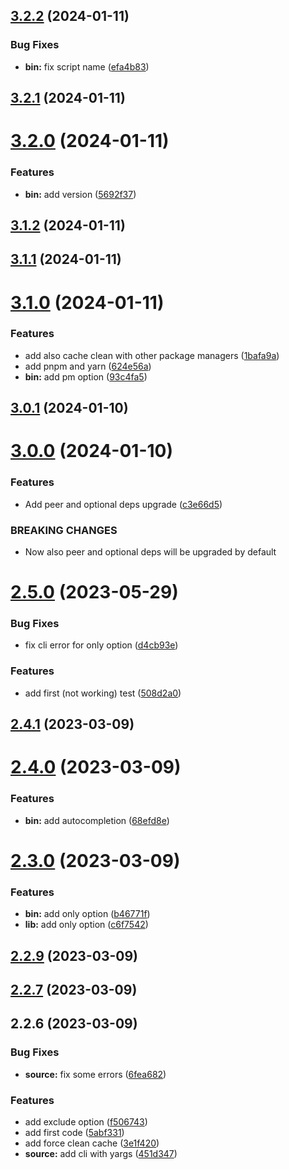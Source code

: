 

## [3.2.2](https://github.com/euberdeveloper/svecchiator/compare/3.2.1...3.2.2) (2024-01-11)


### Bug Fixes

* **bin:** fix script name ([efa4b83](https://github.com/euberdeveloper/svecchiator/commit/efa4b8384a98b2b964cf5b674979d0f8f157824a))

## [3.2.1](https://github.com/euberdeveloper/svecchiator/compare/3.2.0...3.2.1) (2024-01-11)

# [3.2.0](https://github.com/euberdeveloper/svecchiator/compare/3.1.2...3.2.0) (2024-01-11)


### Features

* **bin:** add version ([5692f37](https://github.com/euberdeveloper/svecchiator/commit/5692f3744db21c960a41e385bfdcc3a94581fc51))

## [3.1.2](https://github.com/euberdeveloper/svecchiator/compare/3.1.1...3.1.2) (2024-01-11)

## [3.1.1](https://github.com/euberdeveloper/svecchiator/compare/3.1.0...3.1.1) (2024-01-11)

# [3.1.0](https://github.com/euberdeveloper/svecchiator/compare/3.0.1...3.1.0) (2024-01-11)


### Features

* add also cache clean with other package managers ([1bafa9a](https://github.com/euberdeveloper/svecchiator/commit/1bafa9a4b91cc57010befb09f7c95713ef8d373f))
* add pnpm and yarn ([624e56a](https://github.com/euberdeveloper/svecchiator/commit/624e56a9c8e0dcd84b17c570d8eaa75b92d4fac8))
* **bin:** add pm option ([93c4fa5](https://github.com/euberdeveloper/svecchiator/commit/93c4fa503dcfecd6236125011149dea93c0238ab))

## [3.0.1](https://github.com/euberdeveloper/svecchiator/compare/3.0.0...3.0.1) (2024-01-10)

# [3.0.0](https://github.com/euberdeveloper/svecchiator/compare/2.5.0...3.0.0) (2024-01-10)


### Features

* Add peer and optional deps upgrade ([c3e66d5](https://github.com/euberdeveloper/svecchiator/commit/c3e66d53d78f2640e09e51cd1a8499eab82b5c9e))


### BREAKING CHANGES

* Now also peer and optional deps will be upgraded by default

# [2.5.0](https://github.com/euberdeveloper/svecchiator/compare/2.4.1...2.5.0) (2023-05-29)


### Bug Fixes

* fix cli error for only option ([d4cb93e](https://github.com/euberdeveloper/svecchiator/commit/d4cb93e0dd2a61c2f3bc55956bb3f7a90dd341a5))


### Features

* add first (not working) test ([508d2a0](https://github.com/euberdeveloper/svecchiator/commit/508d2a05b8c2003a6d0a36a9b1839622af72ab0c))

## [2.4.1](https://github.com/euberdeveloper/svecchiator/compare/2.4.0...2.4.1) (2023-03-09)

# [2.4.0](https://github.com/euberdeveloper/svecchiator/compare/2.3.0...2.4.0) (2023-03-09)


### Features

* **bin:** add autocompletion ([68efd8e](https://github.com/euberdeveloper/svecchiator/commit/68efd8e7331e1bf79909403485ab89696305ea93))

# [2.3.0](https://github.com/euberdeveloper/svecchiator/compare/2.2.9...2.3.0) (2023-03-09)


### Features

* **bin:** add only option ([b46771f](https://github.com/euberdeveloper/svecchiator/commit/b46771f0239acf42d869533230ee8f4deda8e01a))
* **lib:** add only option ([c6f7542](https://github.com/euberdeveloper/svecchiator/commit/c6f7542ff6f65f63cae60e5fcb9267dac5ad03ad))

## [2.2.9](https://github.com/euberdeveloper/svecchiator/compare/2.2.7...2.2.9) (2023-03-09)

## [2.2.7](https://github.com/euberdeveloper/svecchiator/compare/2.2.6...2.2.7) (2023-03-09)

## 2.2.6 (2023-03-09)


### Bug Fixes

* **source:** fix some errors ([6fea682](https://github.com/euberdeveloper/svecchiator/commit/6fea682125be9ee5461fba2aee800b2167892f40))


### Features

* add exclude option ([f506743](https://github.com/euberdeveloper/svecchiator/commit/f50674379632fa7003186f7ef2e1bf55380d80c9))
* add first code ([5abf331](https://github.com/euberdeveloper/svecchiator/commit/5abf33190592bac630ed7c891ecaaaf7bd40980e))
* add force clean cache ([3e1f420](https://github.com/euberdeveloper/svecchiator/commit/3e1f4209005c5a1d24e5b79f52fef483077b85a1))
* **source:** add cli with yargs ([451d347](https://github.com/euberdeveloper/svecchiator/commit/451d347cc3ffa2a5605cdff8a889af2b7fa69105))
